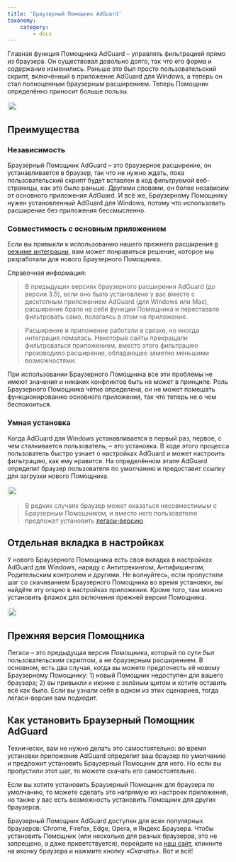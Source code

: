 ```yaml
---
title: 'Браузерный Помощник AdGuard'
taxonomy:
    category:
        - docs
---
```


Главная функция Помощника AdGuard – управлять фильтрацией прямо из браузера. Он существовал довольно долго, так что его форма и содержание изменились. Раньше это был просто пользовательский скрипт, включённый в приложение AdGuard для Windows, а теперь он стал полноценным браузерным расширением. Теперь Помощник определённо приносит больше пользы.

<img src="https://cdn.adguard.com/public/Adguard/Release_notes/Windows/v7.4/ext_ru.png?1" style="border: 1px solid #efefef; max-width: 350px; padding: 2px;">

## Преимущества

### Независимость
 
Браузерный Помощник AdGuard – это браузерное расширение, он устанавливается в браузер, так что не нужно ждать, пока пользовательский скрипт будет вставлен в код фильтруемой веб-страницы, как это было раньше. Другими словами, он более независим от основного приложения AdGuard. И всё же, Браузерному Помощнику нужен установленный AdGuard для Windows, потому что использовать расширение без приложения бессмысленно.

### Совместимость с основным приложением
 
Если вы привыкли к использованию нашего прежнего расширения [в режиме интеграции](https://kb.adguard.com/ru/browser-extensions/integration-mode), вам может понравиться решение, которое мы разработали для нового Браузерного Помощника.

Справочная информация: 
> В предыдущих версиях браузерного расширения AdGuard (до версии 3.5), если оно было установлено у вас вместе с десктопным приложением AdGuard (для Windows или Mac), расширение брало на себя функции Помощника и переставало фильтровать само, полагаясь в этом на приложение.
 
> Расширение и приложение работали в связке, но иногда интеграция ломалась. Некоторые сайты  прекращали фильтроваться приложением, вместо этого фильтрацию производило расширение, обладающее заметно меньшими возможностями. 

При использовании Браузерного Помощника все эти проблемы не имеют значения и никаких конфликтов быть не может в принципе. Роль Браузерного Помощника чётко определена, он не может помешать функционированию основного приложения, так что теперь не о чем беспокоиться.

### Умная установка

Когда AdGuard для Windows устанавливается в первый раз, первое, с чем сталкивается пользователь, – это установка. В ходе этого процесса пользователь быстро узнает о настройках AdGuard и может настроить фильтрацию, как ему нравится. На определённом этапе AdGuard определит браузер пользователя по умолчанию и предоставит ссылку для загрузки нового Помощника.

<img src="https://cdn.adguard.com/public/Adguard/Release_notes/Windows/v7.4/onboarding_ru.png?1" style="border: 1px solid #efefef; max-width: 650px; padding: 2px;">

> В редких случаях браузер может оказаться несовместимым с Браузерным Помощником, и вместо него пользователю предложат установить [легаси-версию](#legacy-assistant).

## Отдельная вкладка в настройках

У нового Браузерного Помощника есть своя вкладка в настройках AdGuard для Windows, наряду с Антитрекингом, Антифишингом, Родительским контролем и другими. Не волнуйтесь, если пропустили шаг со скачиванием Браузерного Помощника во время установки, вы найдёте эту опцию в настройках приложения. Кроме того, там можно установить флажок для включения прежней версии Помощника.

<img src="https://cdn.adguard.com/public/Adguard/Release_notes/Windows/v7.4/settings_ru.png" style="border: 1px solid #efefef; max-width: 650px; padding: 2px;">

<a name="legacy-assistant"></a>
## Прежняя версия Помощника

Легаси – это предыдущая версия Помощника, который по сути был пользовательским скриптом, а не браузерным расширением. В основном, есть два случая, когда вы можете предпочесть её новому Браузерному Помощнику: 1) новый Помощник недоступен для вашего браузера; 2) вы привыкли к иконке с зелёным щитом и хотите оставить всё как было.  Если вы узнали себя в одном из этих сценариев, тогда легаси-версия вам подходит.

## Как установить Браузерный Помощник AdGuard

Технически, вам не нужно делать это самостоятельно: во время установки приложение AdGuard определит ваш браузер по умолчанию и предложит установить Браузерный Помощник для него. Но если вы пропустили этот шаг, то можете скачать его самостоятельно. 

Если вы хотите установить Браузерный Помощник для браузера по умолчанию, то можете сделать это напрямую из настроек приложения, но также у вас есть возможность установить Помощник для других браузеров.

Браузерный Помощник AdGuard доступен для всех популярных браузеров: Chrome, Firefox, Edge, Opera, и Яндекс.Браузера. Чтобы установить Помощник (или несколько для разных браузеров, это не запрещено, а даже приветствуется), перейдите на [наш сайт](https://adguard.com/ru/adguard-assistant/overview.html), кликните на иконку браузера и нажмите кнопку *«Скачать»*. Вот и всё!